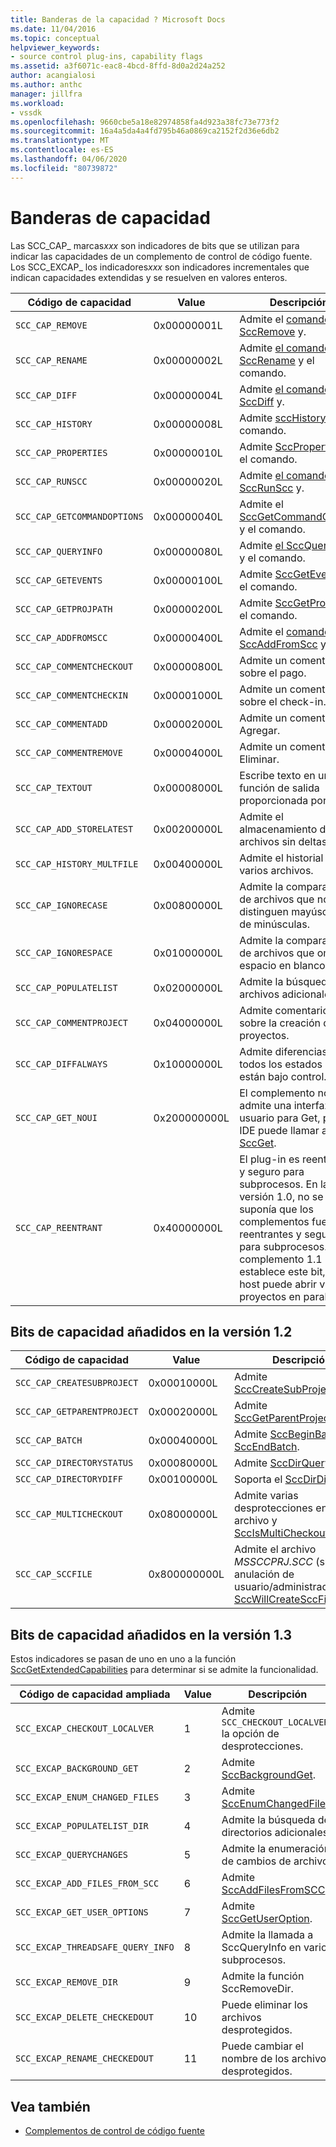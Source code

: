 ```yaml
---
title: Banderas de la capacidad ? Microsoft Docs
ms.date: 11/04/2016
ms.topic: conceptual
helpviewer_keywords:
- source control plug-ins, capability flags
ms.assetid: a3f6071c-eac8-4bcd-8ffd-8d0a2d24a252
author: acangialosi
ms.author: anthc
manager: jillfra
ms.workload:
- vssdk
ms.openlocfilehash: 9660cbe5a18e82974858fa4d923a38fc73e773f2
ms.sourcegitcommit: 16a4a5da4a4fd795b46a0869ca2152f2d36e6db2
ms.translationtype: MT
ms.contentlocale: es-ES
ms.lasthandoff: 04/06/2020
ms.locfileid: "80739872"
---
```

# <a name="capability-flags"></a>Banderas de capacidad
Las SCC_CAP_ marcas*xxx* son indicadores de bits que se utilizan para indicar las capacidades de un complemento de control de código fuente. Los SCC_EXCAP_ los indicadores*xxx* son indicadores incrementales que indican capacidades extendidas y se resuelven en valores enteros.

|Código de capacidad|Value|Descripción|
|---------------------|-----------|-----------------|
|`SCC_CAP_REMOVE`|0x00000001L|Admite el [comando SccRemove](../extensibility/sccremove-function.md) y.|
|`SCC_CAP_RENAME`|0x00000002L|Admite [el comando SccRename](../extensibility/sccrename-function.md) y el comando.|
|`SCC_CAP_DIFF`|0x00000004L|Admite [el comando SccDiff](../extensibility/sccdiff-function.md) y.|
|`SCC_CAP_HISTORY`|0x00000008L|Admite [sccHistory](../extensibility/scchistory-function.md) y el comando.|
|`SCC_CAP_PROPERTIES`|0x00000010L|Admite [SccProperties](../extensibility/sccproperties-function.md) y el comando.|
|`SCC_CAP_RUNSCC`|0x00000020L|Admite [el comando SccRunScc](../extensibility/sccrunscc-function.md) y.|
|`SCC_CAP_GETCOMMANDOPTIONS`|0x00000040L|Admite el [SccGetCommandOptions](../extensibility/sccgetcommandoptions-function.md) y el comando.|
|`SCC_CAP_QUERYINFO`|0x00000080L|Admite [el SccQueryInfo](../extensibility/sccqueryinfo-function.md) y el comando.|
|`SCC_CAP_GETEVENTS`|0x00000100L|Admite [SccGetEvents](../extensibility/sccgetevents-function.md) y el comando.|
|`SCC_CAP_GETPROJPATH`|0x00000200L|Admite [SccGetProjPath](../extensibility/sccgetprojpath-function.md) y el comando.|
|`SCC_CAP_ADDFROMSCC`|0x00000400L|Admite el [comando SccAddFromScc](../extensibility/sccaddfromscc-function.md) y.|
|`SCC_CAP_COMMENTCHECKOUT`|0x00000800L|Admite un comentario sobre el pago.|
|`SCC_CAP_COMMENTCHECKIN`|0x00001000L|Admite un comentario sobre el check-in.|
|`SCC_CAP_COMMENTADD`|0x00002000L|Admite un comentario en Agregar.|
|`SCC_CAP_COMMENTREMOVE`|0x00004000L|Admite un comentario en Eliminar.|
|`SCC_CAP_TEXTOUT`|0x00008000L|Escribe texto en una función de salida proporcionada por IDE.|
|`SCC_CAP_ADD_STORELATEST`|0x00200000L|Admite el almacenamiento de archivos sin deltas.|
|`SCC_CAP_HISTORY_MULTFILE`|0x00400000L|Admite el historial de varios archivos.|
|`SCC_CAP_IGNORECASE`|0x00800000L|Admite la comparación de archivos que no distinguen mayúsculas de minúsculas.|
|`SCC_CAP_IGNORESPACE`|0x01000000L|Admite la comparación de archivos que omite el espacio en blanco.|
|`SCC_CAP_POPULATELIST`|0x02000000L|Admite la búsqueda de archivos adicionales.|
|`SCC_CAP_COMMENTPROJECT`|0x04000000L|Admite comentarios sobre la creación de proyectos.|
|`SCC_CAP_DIFFALWAYS`|0x10000000L|Admite diferencias en todos los estados si están bajo control.|
|`SCC_CAP_GET_NOUI`|0x200000000L|El complemento no admite una interfaz de usuario para Get, pero el IDE puede llamar a [SccGet](../extensibility/sccget-function.md).|
|`SCC_CAP_REENTRANT`|0x40000000L|El plug-in es reentrante y seguro para subprocesos. En la versión 1.0, no se suponía que los complementos fueran reentrantes y seguros para subprocesos. Si un complemento 1.1 establece este bit, el host puede abrir varios proyectos en paralelo.|

## <a name="capability-bits-added-in-version-12"></a>Bits de capacidad añadidos en la versión 1.2

|Código de capacidad|Value|Descripción|
|---------------------|-----------|-----------------|
|`SCC_CAP_CREATESUBPROJECT`|0x00010000L|Admite [SccCreateSubProject](../extensibility/scccreatesubproject-function.md).|
|`SCC_CAP_GETPARENTPROJECT`|0x00020000L|Admite [SccGetParentProjectPath](../extensibility/sccgetparentprojectpath-function.md).|
|`SCC_CAP_BATCH`|0x00040000L|Admite [SccBeginBatch](../extensibility/sccbeginbatch-function.md) y [SccEndBatch](../extensibility/sccendbatch-function.md).|
|`SCC_CAP_DIRECTORYSTATUS`|0x00080000L|Admite [SccDirQueryInfo](../extensibility/sccdirqueryinfo-function.md).|
|`SCC_CAP_DIRECTORYDIFF`|0x00100000L|Soporta el [SccDirDiff](../extensibility/sccdirdiff-function.md).|
|`SCC_CAP_MULTICHECKOUT`|0x08000000L|Admite varias desprotecciones en un archivo y [SccIsMultiCheckoutEnabled](../extensibility/sccismulticheckoutenabled-function.md).|
|`SCC_CAP_SCCFILE`|0x800000000L|Admite el archivo *MSSCCPRJ.SCC* (sujeto a anulación de usuario/administrador) y [SccWillCreateSccFile](../extensibility/sccwillcreatesccfile-function.md).|

## <a name="capability-bits-added-in-version-13"></a>Bits de capacidad añadidos en la versión 1.3
 Estos indicadores se pasan de uno en uno a la función [SccGetExtendedCapabilities](../extensibility/sccgetextendedcapabilities-function.md) para determinar si se admite la funcionalidad.

|Código de capacidad ampliada|Value|Descripción|
|------------------------------|-----------|-----------------|
|`SCC_EXCAP_CHECKOUT_LOCALVER`|1|Admite `SCC_CHECKOUT_LOCALVER` la opción de desprotecciones.|
|`SCC_EXCAP_BACKGROUND_GET`|2|Admite [SccBackgroundGet](../extensibility/sccbackgroundget-function.md).|
|`SCC_EXCAP_ENUM_CHANGED_FILES`|3|Admite [SccEnumChangedFiles](../extensibility/sccenumchangedfiles-function.md).|
|`SCC_EXCAP_POPULATELIST_DIR`|4|Admite la búsqueda de directorios adicionales.|
|`SCC_EXCAP_QUERYCHANGES`|5|Admite la enumeración de cambios de archivo.|
|`SCC_EXCAP_ADD_FILES_FROM_SCC`|6|Admite [SccAddFilesFromSCC](../extensibility/sccaddfilesfromscc-function.md).|
|`SCC_EXCAP_GET_USER_OPTIONS`|7|Admite [SccGetUserOption](../extensibility/sccgetuseroption-function.md).|
|`SCC_EXCAP_THREADSAFE_QUERY_INFO`|8|Admite la llamada a SccQueryInfo en varios subprocesos.|
|`SCC_EXCAP_REMOVE_DIR`|9|Admite la función SccRemoveDir.|
|`SCC_EXCAP_DELETE_CHECKEDOUT`|10|Puede eliminar los archivos desprotegidos.|
|`SCC_EXCAP_RENAME_CHECKEDOUT`|11|Puede cambiar el nombre de los archivos desprotegidos.|

## <a name="see-also"></a>Vea también
- [Complementos de control de código fuente](../extensibility/source-control-plug-ins.md)
